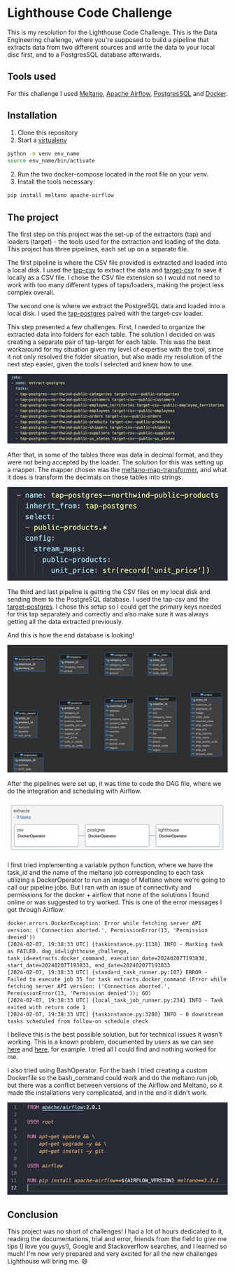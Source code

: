 
# Lighthouse Code Challenge

This is my resolution for the Lighthouse Code Challenge. This is the Data Engineering challenge, where you're supposed to build a pipeline that extracts data from two different sources and write the data to your local disc first, and to a PostgresSQL database afterwards.

## Tools used

For this challenge I used [Meltano](https://meltano.com/), [Apache Airflow](https://airflow.apache.org/), [PostgresSQL](https://www.postgresql.org/) and [Docker](https://www.docker.com/). 

## Installation
1. Clone this repository
2. Start a [virtualenv](https://virtualenv.pypa.io/en/latest/index.html)
```bash
python -m venv env_name
source env_name/bin/activate
```
2. Run the two docker-compose located in the root file on your venv.
3. Install the tools necessary:

```bash
pip install meltano apache-airflow
```

## The project

The first step on this project was the set-up of the extractors (tap) and loaders (target) - the tools used for the extraction and loading of the data. This project has three pipelines, each set up on a separate file.

The first pipeline is where the CSV file provided is extracted and loaded into a local disk. I used the [tap-csv](https://hub.meltano.com/extractors/tap-csv/) to extract the data and [target-csv](https://hub.meltano.com/loaders/target-csv) to save it locally as a CSV file. I chose the CSV file extension so I would not need to work with too many different types of taps/loaders, making the project less complex overall.

The second one is where we extract the PostgreSQL data and loaded into a local disk. I used the [tap-postgres](https://hub.meltano.com/extractors/tap-postgres/) paired with the target-csv loader.

This step presented a few challenges.
First, I needed to organize the extracted data into folders for each table. The solution I decided on was creating a separate pair of tap-target for each table. This was the best workaround for my situation given my level of expertise with the tool, since it not only resolved the folder situation, but also made my resolution of the next step easier, given the tools I selected and knew how to use.

<img src='/img/tap.png' />


After that, in some of the tables there was data in decimal format, and they were not being accepted by the loader. The solution for this was setting up a mapper. The mapper chosen was the [meltano-map-transformer](https://hub.meltano.com/mappers/meltano-map-transformer/), and what it does is transform the decimals on those tables into strings.

<img src='/img/mapper.png' />


The third and last pipeline is getting the CSV files on my local disk and sending them to the PostgreSQL database. I used the tap-csv and the [target-postgres](https://hub.meltano.com/loaders/target-postgres). I chose this setup so I could get the primary keys needed for this tap separately and correctly and also make sure it was always getting all the data extracted previously.

And this is how the end database is looking!

<img src='/img/db.png' />


After the pipelines were set up, it was time to code the DAG file, where we do the integration and scheduling with Airflow.

<img src='/img/airflow.png' />

I first tried implementing a variable python function, where we have the task_id and the name of the meltano job corresponding to each task utilizing a DockerOperator to run an image of Meltano where we're going to call our pipeline jobs. But I ran with an issue of connectivity and permissions for the docker + airflow that none of the solutions I found online or was suggested to try worked. This is one of the error messages I got through Airflow:
```
docker.errors.DockerException: Error while fetching server API version: ('Connection aborted.', PermissionError(13, 'Permission denied'))
[2024-02-07, 19:38:33 UTC] {taskinstance.py:1138} INFO - Marking task as FAILED. dag_id=lighthouse_challenge, task_id=extracts.docker_command, execution_date=20240207T193830, start_date=20240207T193833, end_date=20240207T193833
[2024-02-07, 19:38:33 UTC] {standard_task_runner.py:107} ERROR - Failed to execute job 35 for task extracts.docker_command (Error while fetching server API version: ('Connection aborted.', PermissionError(13, 'Permission denied')); 60)
[2024-02-07, 19:38:33 UTC] {local_task_job_runner.py:234} INFO - Task exited with return code 1
[2024-02-07, 19:38:33 UTC] {taskinstance.py:3280} INFO - 0 downstream tasks scheduled from follow-on schedule check
```

I believe this is the best possible solution, but for technical issues it wasn't working. This is a known problem, documented by users as we can see [here](https://github.com/docker/for-mac/issues/4755) and [here](https://www.reddit.com/r/dataengineering/comments/kmojyc/how_can_i_used_the_dockeroperator_in_airflow_of_i/), for example. I tried all I could find and nothing worked for me.

I also tried using BashOperator.
For the bash I tried creating a custom Dockerfile so the bash_command could work and do the meltano run job, but there was a conflict between versions of the Airflow and Meltano, so it made the installations very complicated, and in the end it didn't work.

<img src='/img/dockerfile.png' />


## Conclusion
This project was no short of challenges! I had a lot of hours dedicated to it, reading the documentations, trial and error, friends from the field to give me tips (I love you guys!), Google and Stackoverflow searches, and I learned so much! I'm now very prepared and very excited for all the new challenges Lighthouse will bring me. :smile: